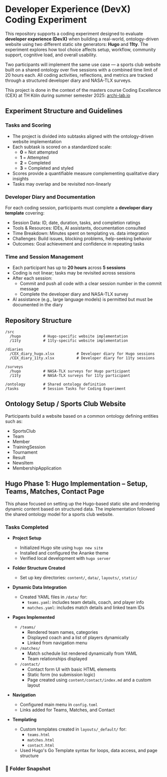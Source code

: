 # Developer Experience (DevX) Coding Experiment
This repository supports a coding experiment designed to evaluate **developer experience (DevX)** when building a real-world, ontology-driven website using two different static site generators: **Hugo** and **11ty**. The experiment explores how tool choice affects setup, workflow, community support, cognitive load, and overall usability.

Two participants will implement the same use case — a sports club website built on a shared ontology over five sessions with a combined time limit of 20 hours each. All coding activities, reflections, and metrics are tracked through a structured developer diary and NASA-TLX surveys.

This project is done in the context of the masters course Coding Excellence (CEX) at TH Köln during summer semester 2025: [archi-lab.io](https://www.archi-lab.io)




## Experiment Structure and Guidelines
### Tasks and Scoring

- The project is divided into subtasks aligned with the ontology-driven website implementation
- Each subtask is scored on a standardized scale:
  - **0** = Not attempted
  - **1** = Attempted
  - **2** = Completed
  - **3** = Completed and styled
- Scores provide a quantifiable measure complementing qualitative diary insights
- Tasks may overlap and be revisited non-linearly

### Developer Diary and Documentation

For each coding session, participants must complete a **developer diary template** covering:

- Session Data: ID, date, duration, tasks, and completion ratings
- Tools & Resources: IDEs, AI assistants, documentation consulted
- Time Breakdown: Minutes spent on templating vs. data integration
- Challenges: Build issues, blocking problems, help-seeking behavior
- Outcomes: Goal achievement and confidence in repeating tasks

### Time and Session Management

- Each participant has up to **20 hours** across **5 sessions**
- Coding is not linear; tasks may be revisited across sessions
- After each session:
  - Commit and push all code with a clear session number in the commit message
  - Complete the developer diary and NASA-TLX survey
- AI assistance (e.g., large language models) is permitted but must be documented in the diary


## Repository Structure
```
/src
  /hugo          # Hugo-specific website implementation
  /11ty          # 11ty-specific website implementation

/diaries
  /CEX_diary_hugo.xlsx          # Developer diary for Hugo sessions
  /CEX_diary_11ty.xlsx          # Developer diary for 11ty sessions

/surveys
  /hugo          # NASA-TLX surveys for Hugo participant
  /11ty          # NASA-TLX surveys for 11ty participant

/ontology        # Shared ontology definition
/tasks           # Session Tasks for Coding Experiment
```

## Ontology Setup / Sports Club Website
Participants build a website based on a common ontology defining entities such as:

- SportsClub
- Team
- Member
- TrainingSession
- Tournament
- Result
- NewsItem
- MembershipApplication

## Hugo Phase 1: Hugo Implementation – Setup, Teams, Matches, Contact Page

This phase focused on setting up the Hugo-based static site and rendering dynamic content based on structured data. The implementation followed the shared ontology model for a sports club website.

###  Tasks Completed

- **Project Setup**
  - Initialized Hugo site using `hugo new site`
  - Installed and configured the Ananke theme
  - Verified local development with `hugo server`

- **Folder Structure Created**
  - Set up key directories: `content/`, `data/`, `layouts/`, `static/`

- **Dynamic Data Integration**
  - Created YAML files in `/data/` for:
    - `teams.yaml`: includes team details, coach, and player info
    - `matches.yaml`: includes match details and linked team IDs

- **Pages Implemented**
  - `/teams/`
    - Rendered team names, categories
    - Displayed coach and a list of players dynamically
    - Linked from navigation menu
  - `/matches/`
    - Match schedule list rendered dynamically from YAML
    - Team relationships displayed
  - `/contact/`
    - Contact form UI with basic HTML elements
    - Static form (no submission logic)
    - Page created using `content/contact/index.md` and a custom layout

- **Navigation**
  - Configured main menu in `config.toml`
  - Links added for Teams, Matches, and Contact

- **Templating**
  - Custom templates created in `layouts/_default/` for:
    - `teams.html`
    - `matches.html`
    - `contact.html`
  - Used Hugo's Go Template syntax for loops, data access, and page structure

### 📂 Folder Snapshot



